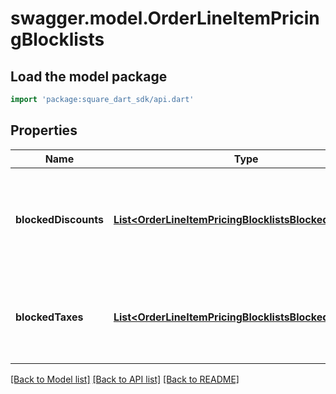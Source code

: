 # swagger.model.OrderLineItemPricingBlocklists

## Load the model package
```dart
import 'package:square_dart_sdk/api.dart'
```

## Properties
Name | Type | Description | Notes
------------ | ------------- | ------------- | -------------
**blockedDiscounts** | [**List&lt;OrderLineItemPricingBlocklistsBlockedDiscount&gt;**](OrderLineItemPricingBlocklistsBlockedDiscount.md) | A list of discounts blocked from applying to the line item. Discounts can be blocked by the &#x60;discount_uid&#x60; (for ad hoc discounts) or the &#x60;discount_catalog_object_id&#x60; (for catalog discounts). | [optional] [default to []]
**blockedTaxes** | [**List&lt;OrderLineItemPricingBlocklistsBlockedTax&gt;**](OrderLineItemPricingBlocklistsBlockedTax.md) | A list of taxes blocked from applying to the line item. Taxes can be blocked by the &#x60;tax_uid&#x60; (for ad hoc taxes) or the &#x60;tax_catalog_object_id&#x60; (for catalog taxes). | [optional] [default to []]

[[Back to Model list]](../README.md#documentation-for-models) [[Back to API list]](../README.md#documentation-for-api-endpoints) [[Back to README]](../README.md)

